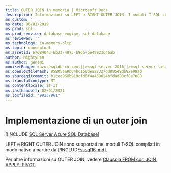 ```yaml
---
title: OUTER JOIN in memoria | Microsoft Docs
description: Informazioni su LEFT e RIGHT OUTER JOIN. I moduli T-SQL compilati in modo nativo supportano LEFT e RIGHT OUTER JOIN in SQL Server.
ms.custom: ''
ms.date: 06/01/2019
ms.prod: sql
ms.prod_service: database-engine, sql-database
ms.reviewer: ''
ms.technology: in-memory-oltp
ms.topic: conceptual
ms.assetid: 67084043-6b23-4975-b9db-6e49923d4bab
author: MightyPen
ms.author: genemi
monikerRange: =azuresqldb-current||>=sql-server-2016||>=sql-server-linux-2017||=azuresqldb-mi-current
ms.openlocfilehash: 85805aa9b64bc1b6dea22337dd885e8db82e99ad
ms.sourcegitcommit: b1cec968b919cfd6f4a438024bfdad00cf8e7080
ms.translationtype: MT
ms.contentlocale: it-IT
ms.lasthandoff: 02/01/2021
ms.locfileid: "99237961"
---
```

# <a name="implementing-an-outer-join"></a>Implementazione di un outer join

[!INCLUDE [SQL Server Azure SQL Database](../../includes/applies-to-version/sql-asdb.md)]

  LEFT e RIGHT OUTER JOIN sono supportati nei moduli T-SQL compilati in modo nativo a partire da [!INCLUDE[sssql16-md](../../includes/sssql16-md.md)].  
  
Per altre informazioni su OUTER JOIN, vedere [Clausola FROM con JOIN, APPLY, PIVOT](../../t-sql/queries/from-transact-sql.md).
